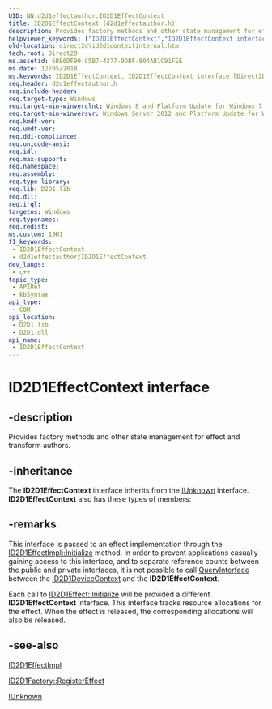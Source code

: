 ```yaml
---
UID: NN:d2d1effectauthor.ID2D1EffectContext
title: ID2D1EffectContext (d2d1effectauthor.h)
description: Provides factory methods and other state management for effect and transform authors.
helpviewer_keywords: ["ID2D1EffectContext","ID2D1EffectContext interface [Direct2D]","ID2D1EffectContext interface [Direct2D]","described","d2d1effectauthor/ID2D1EffectContext","direct2d.id2d1contextinternal"]
old-location: direct2d\id2d1contextinternal.htm
tech.root: Direct2D
ms.assetid: 6BE6DF90-C5B7-4377-9DBF-804AB1C91FEE
ms.date: 12/05/2018
ms.keywords: ID2D1EffectContext, ID2D1EffectContext interface [Direct2D], ID2D1EffectContext interface [Direct2D],described, d2d1effectauthor/ID2D1EffectContext, direct2d.id2d1contextinternal
req.header: d2d1effectauthor.h
req.include-header: 
req.target-type: Windows
req.target-min-winverclnt: Windows 8 and Platform Update for Windows 7 [desktop apps \| UWP apps]
req.target-min-winversvr: Windows Server 2012 and Platform Update for Windows Server 2008 R2 [desktop apps \| UWP apps]
req.kmdf-ver: 
req.umdf-ver: 
req.ddi-compliance: 
req.unicode-ansi: 
req.idl: 
req.max-support: 
req.namespace: 
req.assembly: 
req.type-library: 
req.lib: D2D1.lib
req.dll: 
req.irql: 
targetos: Windows
req.typenames: 
req.redist: 
ms.custom: 19H1
f1_keywords:
 - ID2D1EffectContext
 - d2d1effectauthor/ID2D1EffectContext
dev_langs:
 - c++
topic_type:
 - APIRef
 - kbSyntax
api_type:
 - COM
api_location:
 - D2D1.lib
 - D2D1.dll
api_name:
 - ID2D1EffectContext
---
```


# ID2D1EffectContext interface


## -description

Provides factory methods and other state management for effect and transform authors.

## -inheritance

The <b>ID2D1EffectContext</b> interface inherits from the <a href="/windows/desktop/api/unknwn/nn-unknwn-iunknown">IUnknown</a> interface. <b>ID2D1EffectContext</b> also has these types of members:

## -remarks

This interface  is passed to an effect implementation through the <a href="/windows/desktop/api/d2d1effectauthor/nf-d2d1effectauthor-id2d1effectimpl-initialize">ID2D1EffectImpl::Initialize</a> method. In order to prevent applications casually gaining access to this interface, and to separate reference counts between the public and private interfaces, it is not possible to call <a href="/windows/desktop/api/unknwn/nf-unknwn-iunknown-queryinterface(q)">QueryInterface</a> between the <a href="/windows/desktop/api/d2d1_1/nn-d2d1_1-id2d1devicecontext">ID2D1DeviceContext</a> and the <b>ID2D1EffectContext</b>.

Each call to <a href="/windows/desktop/api/d2d1effectauthor/nf-d2d1effectauthor-id2d1effectimpl-initialize">ID2D1Effect::Initialize</a> will be provided a different <b>ID2D1EffectContext</b> interface. This interface tracks resource allocations for the effect. When the effect is released, the corresponding allocations will also be released.

## -see-also

<a href="/windows/desktop/api/d2d1effectauthor/nn-d2d1effectauthor-id2d1effectimpl">ID2D1EffectImpl</a>



<a href="/windows/desktop/api/d2d1_1/nf-d2d1_1-id2d1factory1-registereffectfromstring">ID2D1Factory::RegisterEffect</a>



<a href="/windows/desktop/api/unknwn/nn-unknwn-iunknown">IUnknown</a>
